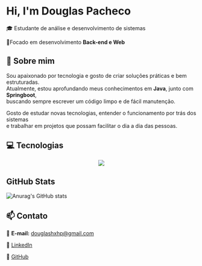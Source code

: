 # Hi, I'm Douglas Pacheco
🎓 Estudante de análise e desenvolvimento de sistemas

🚀Focado em desenvolvimento **Back-end e Web**

## 🧠 Sobre mim
Sou apaixonado por tecnologia e gosto de criar soluções práticas e bem estruturadas.  
Atualmente, estou aprofundando meus conhecimentos em **Java**, junto com **Springboot**,  
buscando sempre escrever um código limpo e de fácil manutenção.

Gosto de estudar novas tecnologias, entender o funcionamento por trás dos sistemas  
e trabalhar em projetos que possam facilitar o dia a dia das pessoas.

## 💻 Tecnologias 

<div align="center"> <img src="https://skillicons.dev/icons?i=linux,git,django,python,mysql,java,spring" /> </div>

## GitHub Stats

![Anurag's GitHub stats](https://github-readme-stats.vercel.app/api?username=dougpacx&show_icons=true&theme=radical)

## 📫 Contato

📧 **E-mail:** douglashxhp@gmail.com 

💼 [LinkedIn](https://www.linkedin.com/in/douglas-oliveira-bb4658369/)
  
🐍 [GitHub](https://github.com/dougpacx)
